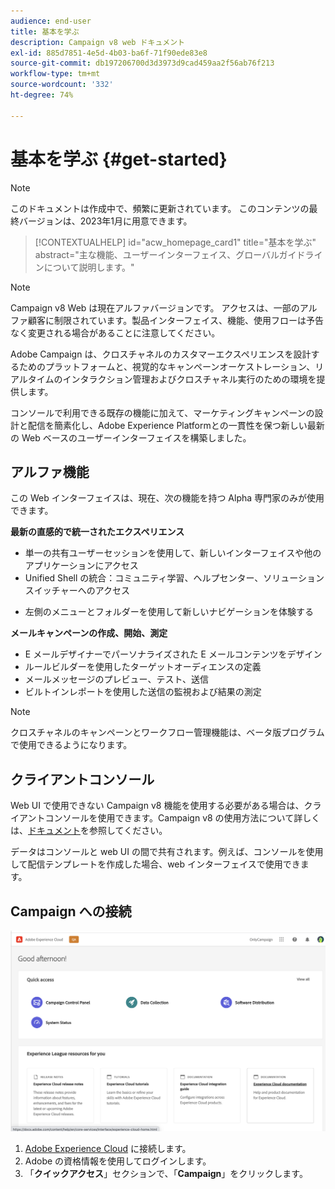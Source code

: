 ```yaml
---
audience: end-user
title: 基本を学ぶ
description: Campaign v8 web ドキュメント
exl-id: 885d7851-4e5d-4b03-ba6f-71f90ede83e8
source-git-commit: db197206700d3d3973d9cad459aa2f56ab76f213
workflow-type: tm+mt
source-wordcount: '332'
ht-degree: 74%

---
```


# 基本を学ぶ {#get-started}

>[!NOTE]
>
>このドキュメントは作成中で、頻繁に更新されています。 このコンテンツの最終バージョンは、2023年1月に用意できます。

<!--
V8 web overview
context, scope (targets cross-channel practitioners), limitations
only existing customers
-->
>[!CONTEXTUALHELP]
>id="acw_homepage_card1"
>title="基本を学ぶ"
>abstract="主な機能、ユーザーインターフェイス、グローバルガイドラインについて説明します。"

>[!NOTE]
>
>Campaign v8 Web は現在アルファバージョンです。 アクセスは、一部のアルファ顧客に制限されています。製品インターフェイス、機能、使用フローは予告なく変更される場合があることに注意してください。

Adobe Campaign は、クロスチャネルのカスタマーエクスペリエンスを設計するためのプラットフォームと、視覚的なキャンペーンオーケストレーション、リアルタイムのインタラクション管理およびクロスチャネル実行のための環境を提供します。

コンソールで利用できる既存の機能に加えて、マーケティングキャンペーンの設計と配信を簡素化し、Adobe Experience Platformとの一貫性を保つ新しい最新の Web ベースのユーザーインターフェイスを構築しました。

## アルファ機能

この Web インターフェイスは、現在、次の機能を持つ Alpha 専門家のみが使用できます。

**最新の直感的で統一されたエクスペリエンス**

* 単一の共有ユーザーセッションを使用して、新しいインターフェイスや他のアプリケーションにアクセス
* Unified Shell の統合：コミュニティ学習、ヘルプセンター、ソリューションスイッチャーへのアクセス
<!--
No search and pulse notifications in Alpha
-->
* 左側のメニューとフォルダーを使用して新しいナビゲーションを体験する

**メールキャンペーンの作成、開始、測定**

* E メールデザイナーでパーソナライズされた E メールコンテンツをデザイン
* ルールビルダーを使用したターゲットオーディエンスの定義
* メールメッセージのプレビュー、テスト、送信
* ビルトインレポートを使用した送信の監視および結果の測定

<!--
add info somewhere to remind users that
* they still have access to their console (+ link to v8 console doc)
* they keep their existing data (example: will be able to use their existing delivery templates to create deliveries)
-->

>[!NOTE]
>
>クロスチャネルのキャンペーンとワークフロー管理機能は、ベータ版プログラムで使用できるようになります。

## クライアントコンソール

Web UI で使用できない Campaign v8 機能を使用する必要がある場合は、クライアントコンソールを使用できます。Campaign v8 の使用方法について詳しくは、[ドキュメント](https://experienceleague.adobe.com/docs/campaign/campaign-v8/campaign-home.html?lang=ja)を参照してください。

データはコンソールと web UI の間で共有されます。例えば、コンソールを使用して配信テンプレートを作成した場合、web インターフェイスで使用できます。

## Campaign への接続

![](assets/connect.png)

1. [Adobe Experience Cloud](http://experience.adobe.com) に接続します。
1. Adobe の資格情報を使用してログインします。
1. 「**クイックアクセス**」セクションで、「**Campaign**」をクリックします。

<!--
-> experience cloud home: "Campaign" -> home campaign v8
-> or Campaign v8 web if direct URL
-->
